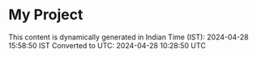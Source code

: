 # My Project

This content is dynamically generated in Indian Time (IST): 2024-04-28 15:58:50 IST
Converted to UTC: 2024-04-28 10:28:50 UTC
